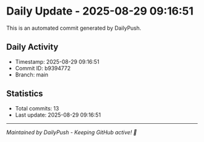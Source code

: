 # Daily Update - 2025-08-29 09:16:51

This is an automated commit generated by DailyPush.

## Daily Activity
- Timestamp: 2025-08-29 09:16:51
- Commit ID: b9394772
- Branch: main

## Statistics
- Total commits: 13
- Last update: 2025-08-29 09:16:51

---
*Maintained by DailyPush - Keeping GitHub active! 🚀*
